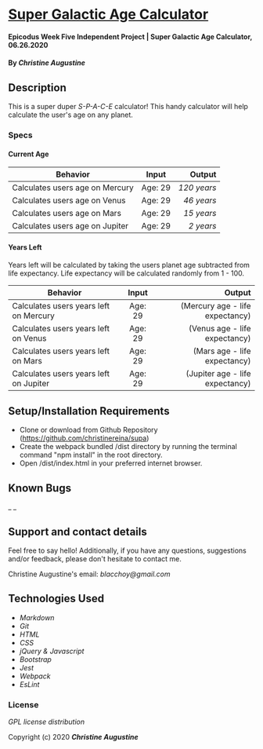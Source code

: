 # [Super Galactic Age Calculator]()

#### Epicodus Week Five Independent Project | Super Galactic Age Calculator, 06.26.2020

#### By _**Christine Augustine**_

## Description


This is a super duper *S-P-A-C-E* calculator! This handy calculator will help calculate the user's age on any planet. 

### Specs

#### Current Age

| Behavior       | Input         | Output  |
| ------------- |:-------------:| -----:|
| Calculates users age on Mercury | Age: 29 | *120 years*|
| Calculates users age on Venus | Age: 29 | *46 years*|
| Calculates users age on Mars   | Age: 29 | *15 years* |
| Calculates users age on Jupiter | Age: 29 | *2 years* |

#### Years Left 

Years left will be calculated by taking the users planet age subtracted from life expectancy. Life expectancy will be calculated randomly from 1 - 100.

| Behavior       | Input         | Output  |
| ------------- |:-------------:| -----:|
| Calculates users years left on Mercury | Age: 29 | (Mercury age - life expectancy)|
| Calculates users years left on Venus | Age: 29 | (Venus age - life expectancy)|
| Calculates users years left on Mars  | Age: 29 |(Mars age - life expectancy)|
| Calculates users years left on Jupiter | Age: 29 | (Jupiter age - life expectancy) |

## Setup/Installation Requirements

* Clone or download from Github Repository (https://github.com/christinereina/supa)
* Create the webpack bundled /dist directory by running the terminal command "npm install" in the root directory.
* Open /dist/index.html in your preferred internet browser.

## Known Bugs

_ _

## Support and contact details

Feel free to say hello! Additionally, if you have any questions, suggestions and/or feedback, please don't hesitate to contact me.

Christine Augustine's email:
_blacchoy@gmail.com_

## Technologies Used

* _Markdown_
* _Git_
* _HTML_
* _CSS_
* _jQuery & Javascript_
* _Bootstrap_  
* _Jest_
* _Webpack_
* _EsLint_

### License

*GPL license distribution*

Copyright (c) 2020 **_Christine Augustine_**
